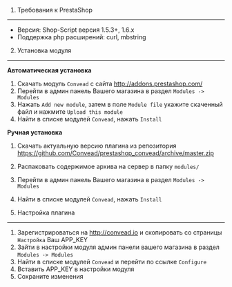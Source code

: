 1. Требования к PrestaShop
-------------------
* Версия: Shop-Script версия 1.5.3+, 1.6.x
* Поддержка php расширений: curl, mbstring

2. Установка модуля 
-------------------

**Автоматическая установка**

1. Скачать модуль `Convead` с сайта http://addons.prestashop.com/
2. Перейти в админ панель Вашего магазина в раздел `Modules -> Modules`
3. Нажать `Add new module`, затем в поле `Module file` укажите скаченный файл и нажмите `Upload this module`
4. Найти в списке модулей `Convead`, нажать `Install`

**Ручная установка**

1. Скачать актуальную версию плагина из репозитория https://github.com/Convead/prestashop_convead/archive/master.zip
2. Распаковать содержимое архива на сервер в папку `modules/`
3. Перейти в админ панель Вашего магазина в раздел `Modules -> Modules`
4. Найти в списке модулей `Convead`, нажать `Install`

3. Настройка плагина
-------------------
1. Зарегистрироваться на http://convead.io и скопировать со страницы `Настройка` Ваш APP_KEY
2. Зайти в настройки модуля админ панели вашего магазина в раздел `Modules -> Modules`
3. Найти в списке модулей `Convead` и перейти по ссылке `Configure`
3. Вставить APP_KEY в настройки модуля
3. Сохраните изменения
